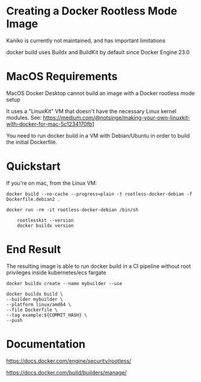 # Creating a Docker Rootless Mode Image

Kaniko is currently not maintained, and has important limitations

docker build uses Buildx and BuildKit by default since Docker Engine 23.0

# MacOS Requirements

MacOS Docker Desktop cannot build an image with a Docker rootless mode setup

It uses a "LinuxKit" VM that doesn't have the necessary Linux kernel modules. See: https://medium.com/@notsinge/making-your-own-linuxkit-with-docker-for-mac-5c1234170fb1 

You need to run docker build in a VM with Debian/Ubuntu in order to build the initial Dockerfile.

# Quickstart

If you're on mac, from the Linux VM:

```
docker build --no-cache --progress=plain -t rootless-docker-debian -f Dockerfile.debian2 .

docker run -rm -it rootless-docker-debian /bin/sh

    rootlesskit --version
    docker buildx version
```

# End Result

The resulting image is able to run docker build in a CI pipeline without root privileges inside kubernetes/ecs fargate
```
docker buildx create --name mybuilder --use

docker buildx build \
--builder mybuilder \
--platform linux/amd64 \
--file Dockerfile \
--tag example:${COMMIT_HASH} \
--push
```

# Documentation

https://docs.docker.com/engine/security/rootless/

https://docs.docker.com/build/builders/manage/